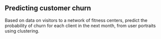 ## Predicting customer churn
Based on data on visitors to a network of fitness centers, predict the probability of churn for each client in the next month, from user portraits using clustering.